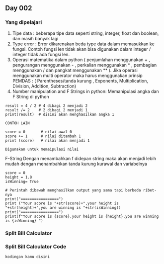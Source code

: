 ## Day 002

### Yang dipelajari
1. Tipe data : beberapa tipe data seperti string, integer, float dan boolean, dan masih banyak lagi
2. Type error : Error dikarenakan beda type data dalam memasukkan ke fungsi. Contoh fungsi len tidak akan bisa digunakan dalam integer / integer tidak ada fungsi len.
3. Operasi matematika dalam python ( penjumlahan menggunakan + , pengurangan menggunakan - , perkalian menggunakan * , pembagian menggunakan / dan pangkat menggunakan ** ). Jika operasi menggunakan multi operator maka harus menggunakan prinsip PEMDAS : ( Parentheses/tanda kurung , Exponents, Multiplication, Division, Addition, Subtraction)
4. Number manipulation and F Strings in python: Memanipulasi angka dan F String di python
```
result = 4 / 2 # 4 dibagi 2 menjadi 2
result /= 2    # 2 dibagi 2 menjadi 1
print(result)  # disini akan menghasilkan angka 1

CONTOH LAIN 

score = 0       # nilai awal 0
score += 1      # nilai ditambah 1
print (score)   # nilai akan menjadi 1

Digunakan untuk memaipulasi nilai
```
F-String 
Dengan menambahkan f didepan string maka akan menjadi lebih mudah dengan menambahkan tanda kurung kurawal dan variabelnya

```
score = 0
height = 1.8 
isWinning= True

# Perintah dibawah menghasilkan output yang sama tapi berbeda ribet-nya
print("=================")
print ("Your score is "+str(score)+",your height is "+str(height)+",you are winning is "+str(isWinning))
print("=================")
print(f"Your score is {score},your height is {height},you are winning is {isWinning} ")
```
### Split Bill Calculator

### Split Bill Calculator Code
```
kodingan kamu disini
```